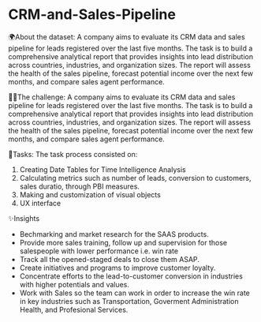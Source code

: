 # CRM-and-Sales-Pipeline

🌍About the dataset: A company aims to evaluate its CRM data and sales pipeline for leads registered over the last five months. The task is to build a comprehensive analytical report that provides insights into lead distribution across countries, industries, and organization sizes. The report will assess the health of the sales pipeline, forecast potential income over the next few months, and compare sales agent performance. 

😵‍💫The challenge: A company aims to evaluate its CRM data and sales pipeline for leads registered over the last five months. The task is to build a comprehensive analytical report that provides insights into lead distribution across countries, industries, and organization sizes. The report will assess the health of the sales pipeline, forecast potential income over the next few months, and compare sales agent performance.

🦾Tasks: The task process consisted on:
1) Creating Date Tables for Time Intelligence Analysis
2) Calculating metrics such as number of leads, conversion to customers, sales duratio, through PBI measures.
3) Making and customization of visual objects
4) UX interface

✨Insights
- Bechmarking and market research for the SAAS products.
- Provide more sales training, follow up and supervision for those salespeople with lower performance i.e. win rate
- Track all the opened-staged deals to close them ASAP.
- Create initiatives and programs to improve customer loyalty.
- Concentrate efforts to the lead-to-customer conversion in industries with higher potentials and values.
- Work with Sales so the team can work in order to increase the win rate in key industries such as Transportation, Goverment Administration Health, and Profesional Services.
